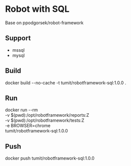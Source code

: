# Robot with SQL
Base on ppodgorsek/robot-framework

## Support
- mssql
- mysql

## Build
docker build --no-cache -t tumit/robotframework-sql:1.0.0 .

## Run
docker run --rm \
    -v $(pwd):/opt/robotframework/reports:Z \
    -v $(pwd):/opt/robotframework/tests:Z \
    -e BROWSER=chrome \
    tumit/robotframework-sql:1.0.0

## Push
docker push tumit/robotframework-sql:1.0.0